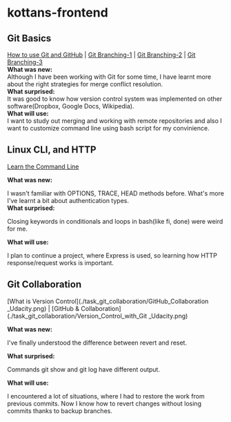 # kottans-frontend
## Git Basics 
[How to use Git and GitHub](./Git_and_GitHub/How_to_Use_Git_andGitHub.png) | [Git Branching-1](Git_and_GitHub/Learn_Git_Branching-1.png) | [Git Branching-2](Git_and_GitHub/Learn_Git_Branching-2.png) | [Git Branching-3](Git_and_GitHub/Learn_Git_Branching-1.png)  
**What was new:**  
Although I have been working with Git for some time, I have learnt more about the right strategies for merge conflict resolution.  
**What surprised:**  
It was good to know how version control system was implemented on other software(Dropbox, Google Docs, Wikipedia).  
**What will use:**  
I want to study out merging and working with remote repositories and also I want to customize command line using bash script for my convinience.  
## Linux CLI, and HTTP  

[Learn the Command Line](./task_linux_cli/Command_Line_Tutorial_Learn_The_Command_Line_Codecademy.png)  

**What was new:**  

I wasn't familiar with OPTIONS, TRACE, HEAD methods before. What's more I've learnt a bit about authentication types.  
**What surprised:**  

Closing keywords in conditionals and loops in bash(like fi, done) were weird for me.  

**What will use:**  

I plan to continue a project, where Express is used, so learning how HTTP response/request works is important.  
## Git Collaboration  

[What is Version Control](./task_git_collaboration/GitHub_Collaboration _Udacity.png) | [GitHub & Collaboration](./task_git_collaboration/Version_Control_with_Git _Udacity.png)  

**What was new:**  

I've finally understood the difference between revert and reset.  

**What surprised:**  

Commands git show <commit> and git log <commit> have different output.  

**What will use:**  

I encountered a lot of situations, where I had to restore the work from previous commits. Now I know how to revert changes without losing commits thanks to backup branches.  